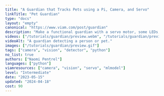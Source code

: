 ```yaml
---
title: "A Guardian that Tracks Pets using a Pi, Camera, and Servo"
linkTitle: "Pet Guardian"
type: "docs"
layout: "empty"
canonical: "https://www.viam.com/post/guardian"
description: "Make a functional guardian with a servo motor, some LEDs, a camera, and the ML Model and vision service to detect people and pets."
videos: ["/tutorials/guardian/preview.webm", "/tutorials/guardian/preview.mp4"]
videoAlt: "A guardian detecting a person or pet."
images: ["/tutorials/guardian/preview.gif"]
tags: ["camera", "vision", "detector", "python"]
no_list: true
authors: ["Naomi Pentrel"]
languages: ["python"]
viamresources: ["camera", "vision", "servo", "mlmodel"]
level: "Intermediate"
date: "2023-05-15"
updated: "2024-04-18"
cost: 90
---
```

